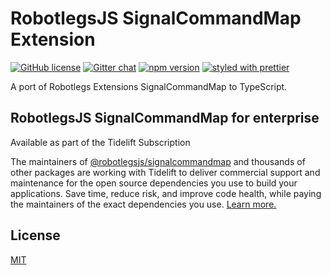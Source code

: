 # RobotlegsJS SignalCommandMap Extension

[![GitHub license](https://img.shields.io/badge/license-MIT-green.svg)](https://github.com/RobotlegsJS/Robotlegs/tree/master/packages/signalcommandmap/LICENSE)
[![Gitter chat](https://badges.gitter.im/RobotlegsJS/RobotlegsJS.svg)](https://gitter.im/RobotlegsJS/RobotlegsJS)
[![npm version](https://badge.fury.io/js/%40robotlegsjs%2Fsignalcommandmap.svg)](https://badge.fury.io/js/%40robotlegsjs%2Fsignalcommandmap)
[![styled with prettier](https://img.shields.io/badge/styled_with-prettier-ff69b4.svg)](https://github.com/prettier/prettier)

A port of Robotlegs Extensions SignalCommandMap to TypeScript.

## RobotlegsJS SignalCommandMap for enterprise

Available as part of the Tidelift Subscription

The maintainers of [@robotlegsjs/signalcommandmap](https://github.com/RobotlegsJS/RobotlegsJS-SignalCommandMap) and thousands of other packages are working with Tidelift to deliver commercial support and maintenance for the open source dependencies you use to build your applications. Save time, reduce risk, and improve code health, while paying the maintainers of the exact dependencies you use. [Learn more.](https://tidelift.com/subscription/pkg/npm-robotlegsjs-signalcommandmap?utm_source=npm-robotlegsjs-signalcommandmap&utm_medium=referral&utm_campaign=enterprise&utm_term=repo)

## License

[MIT](LICENSE)
